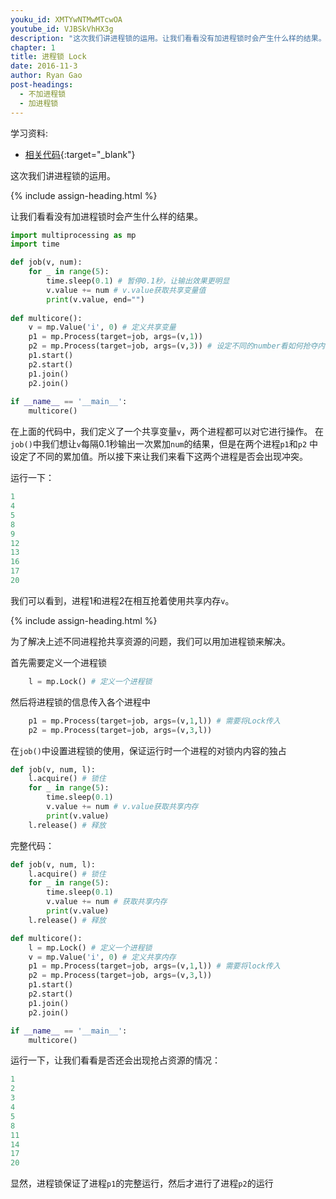 ```yaml
---
youku_id: XMTYwNTMwMTcwOA
youtube_id: VJBSkVhHX3g
description: "这次我们讲进程锁的运用。让我们看看没有加进程锁时会产生什么样的结果。"
chapter: 1
title: 进程锁 Lock
date: 2016-11-3
author: Ryan Gao
post-headings:
  - 不加进程锁
  - 加进程锁
---
```


学习资料:
  * [相关代码](https://github.com/MorvanZhou/tutorials/blob/master/multiprocessingTUT/multiprocessing7_lock.py){:target="_blank"}

这次我们讲进程锁的运用。

{% include assign-heading.html %}

让我们看看没有加进程锁时会产生什么样的结果。

```python
import multiprocessing as mp
import time

def job(v, num):
    for _ in range(5):
        time.sleep(0.1) # 暂停0.1秒，让输出效果更明显
        v.value += num # v.value获取共享变量值
        print(v.value, end="")
        
def multicore():
    v = mp.Value('i', 0) # 定义共享变量
    p1 = mp.Process(target=job, args=(v,1))
    p2 = mp.Process(target=job, args=(v,3)) # 设定不同的number看如何抢夺内存
    p1.start()
    p2.start()
    p1.join()
    p2.join()
    
if __name__ == '__main__':
    multicore()
```

在上面的代码中，我们定义了一个共享变量`v`，两个进程都可以对它进行操作。
在`job()`中我们想让`v`每隔0.1秒输出一次累加`num`的结果，但是在两个进程`p1`和`p2` 
中设定了不同的累加值。所以接下来让我们来看下这两个进程是否会出现冲突。

运行一下：

```python
1
4
5
8
9
12
13
16
17
20
```

我们可以看到，进程1和进程2在相互抢着使用共享内存`v`。

{% include assign-heading.html %}

为了解决上述不同进程抢共享资源的问题，我们可以用加进程锁来解决。

首先需要定义一个进程锁

```python
    l = mp.Lock() # 定义一个进程锁
```

然后将进程锁的信息传入各个进程中

```python
    p1 = mp.Process(target=job, args=(v,1,l)) # 需要将Lock传入
    p2 = mp.Process(target=job, args=(v,3,l)) 
```

在`job()`中设置进程锁的使用，保证运行时一个进程的对锁内内容的独占

```python
def job(v, num, l):
    l.acquire() # 锁住
    for _ in range(5):
        time.sleep(0.1) 
        v.value += num # v.value获取共享内存
        print(v.value)
    l.release() # 释放
```

完整代码：

```python
def job(v, num, l):
    l.acquire() # 锁住
    for _ in range(5):
        time.sleep(0.1) 
        v.value += num # 获取共享内存
        print(v.value)
    l.release() # 释放

def multicore():
    l = mp.Lock() # 定义一个进程锁
    v = mp.Value('i', 0) # 定义共享内存
    p1 = mp.Process(target=job, args=(v,1,l)) # 需要将lock传入
    p2 = mp.Process(target=job, args=(v,3,l)) 
    p1.start()
    p2.start()
    p1.join()
    p2.join()

if __name__ == '__main__':
    multicore()
```
运行一下，让我们看看是否还会出现抢占资源的情况：

```python
1
2
3
4
5
8
11
14
17
20
```

显然，进程锁保证了进程`p1`的完整运行，然后才进行了进程`p2`的运行